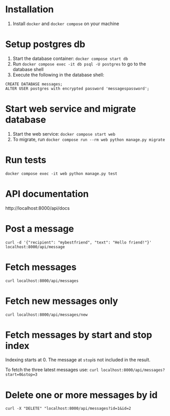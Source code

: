 # Installation

1. Install `docker` and `docker compose` on your machine

# Setup postgres db

1. Start the database container:
   `docker compose start db`
2. Run `docker compose exec -it db psql -U postgres` to go to the database shell
3. Execute the following in the database shell:

```
CREATE DATABASE messages;
ALTER USER postgres with encrypted password 'messagespassword';
```

# Start web service and migrate database

1. Start the web service: `docker compose start web`
2. To migrate, run `docker compose run --rm web python manage.py migrate`

# Run tests

`docker compose exec -it web python manage.py test`

# API documentation

http://localhost:8000/api/docs

# Post a message

`curl -d '{"recipient": "mybestfriend", "text": "Hello friend!"}' localhost:8000/api/message`

# Fetch messages

`curl localhost:8000/api/messages`

# Fetch new messages only

`curl localhost:8000/api/messages/new`

# Fetch messages by start and stop index

Indexing starts at 0. The message at `stop`is not included in the result.

To fetch the three latest messages use:
`curl localhost:8000/api/messages?start=0&stop=3`

# Delete one or more messages by id

`curl -X "DELETE" "localhost:8000/api/messages?id=1&id=2`
